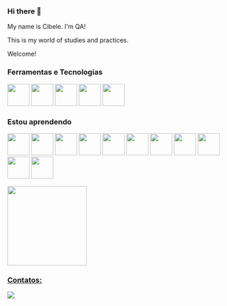 ### Hi there 👋

My name is Cibele. I'm QA!

This is my world of studies and practices.

Welcome!

### Ferramentas e Tecnologias

<img src="https://cdn.jsdelivr.net/gh/devicons/devicon/icons/jira/jira-original.svg" width="50" height="50"/> <img src="https://cdn.jsdelivr.net/gh/devicons/devicon/icons/mysql/mysql-original.svg" width="50" height="50"/> <img src="https://cdn.jsdelivr.net/gh/devicons/devicon/icons/trello/trello-plain.svg" width="50" height="50"/> <img src="https://cdn.jsdelivr.net/gh/devicons/devicon/icons/vscode/vscode-plain.svg" width="50" height="50"/> <img src="https://cdn.jsdelivr.net/gh/devicons/devicon/icons/canva/canva-original.svg" width="50" height="50"/>


### Estou aprendendo

<img src="https://cdn.jsdelivr.net/gh/devicons/devicon/icons/ruby/ruby-original.svg" width="50" height="50"/> <img src="https://cdn.jsdelivr.net/gh/devicons/devicon/icons/rspec/rspec-original.svg" width="50" height="50"/> <img src="https://cdn.jsdelivr.net/gh/devicons/devicon/icons/cucumber/cucumber-plain.svg" width="50" height="50"/> <img src="https://cdn.jsdelivr.net/gh/devicons/devicon/icons/selenium/selenium-original.svg" width="50" height="50"/>
<img src="https://cdn.jsdelivr.net/gh/devicons/devicon/icons/jenkins/jenkins-original.svg" width="50" height="50"/> <img src="https://cdn.jsdelivr.net/gh/devicons/devicon/icons/javascript/javascript-original.svg" width="50" height="50"/> <img src="https://cdn.jsdelivr.net/gh/devicons/devicon/icons/python/python-original.svg" width="50" height="50"/> <img src="https://cdn.jsdelivr.net/gh/devicons/devicon/icons/jupyter/jupyter-original.svg" width="50" height="50"/> <img src="https://cdn.jsdelivr.net/gh/devicons/devicon/icons/anaconda/anaconda-original.svg" width="50" height="50"/> <img src="https://cdn.jsdelivr.net/gh/devicons/devicon/icons/git/git-original.svg" width="50" height="50"/> <img src="https://cdn.jsdelivr.net/gh/devicons/devicon/icons/github/github-original.svg" width="50" height="50"/>

<div>
<a href="https://github.com/crmallmann">
<img height="180em" src="https://github-readme-stats.vercel.app/api/top-langs/?username=crmallmann&layout=compact&langs_count=7&theme=vue"/>
</div>

### Contatos:

<div>
  <!--
<a href = "mailto:contato@seu-usuário-aqui"><img src="https://img.shields.io/badge/Gmail-D14836?style=for-the-badge&logo=gmail&logoColor=white" target="_blank"></a>-->
<a href="https://www.linkedin.com/in/cibelemallmann/" target="_blank"><img src="https://img.shields.io/badge/-LinkedIn-%230077B5?style=for-the-badge&logo=linkedin&logoColor=white" target="_blank"></a>   
</div>

<!--
**crmallmann/crmallmann** is a ✨ _special_ ✨ repository because its `README.md` (this file) appears on your GitHub profile.

Here are some ideas to get you started:

- 🔭 I’m currently working on ...
- 🌱 I’m currently learning ...
- 👯 I’m looking to collaborate on ...
- 🤔 I’m looking for help with ...
- 💬 Ask me about ...
- 📫 How to reach me: ...
- 😄 Pronouns: ...
- ⚡ Fun fact: ...

Emojis -> https://gist.github.com/rxaviers/7360908

Ícone -> https://devicon.dev/

Tutorial -> https://www.alura.com.br/artigos/como-criar-um-readme-para-seu-perfil-github

README de projeto -> https://www.alura.com.br/artigos/escrever-bom-readme

-->

